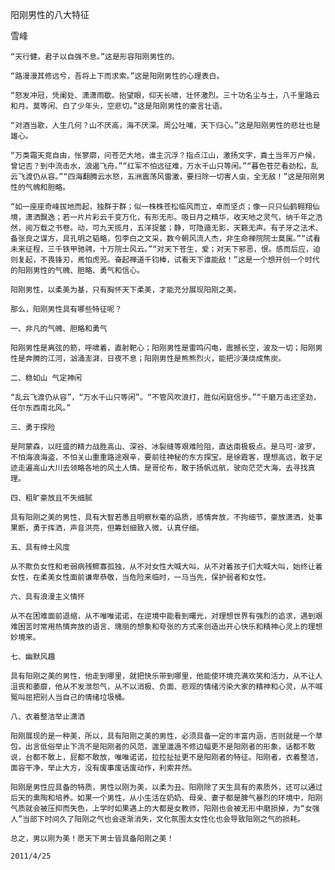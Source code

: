 阳刚男性的八大特征

雪峰


    “天行健，君子以自强不息。”这是形容阳刚男性的。

    “路漫漫其修远兮，吾将上下而求索。”这是阳刚男性的心理表白。

    “怒发冲冠，凭阑处、潇潇雨歇。抬望眼，仰天长啸，壮怀激烈。三十功名尘与土，八千里路云和月。莫等闲、白了少年头，空悲切。”这是阳刚男性的豪言壮语。

    “对酒当歌，人生几何？山不厌高，海不厌深。周公吐哺，天下归心。”这是阳刚男性的悲壮也是雄心。

    “万类霜天竞自由，怅寥廓，问苍茫大地，谁主沉浮？指点江山，激扬文字，粪土当年万户候，曾记否？到中流击水，浪遏飞舟。”“红军不怕远征难，万水千山只等闲。”“暮色苍茫看劲松，乱云飞渡仍从容。”“四海翻腾云水怒，五洲震荡风雷激，要扫除一切害人虫，全无敌！”这是阳刚男性的气魄和胆略。

    “如一座座奇峰拔地而起，独群于群；似一株株苍松临风而立，卓而坚贞；像一只只仙鹤翱翔仙境，潇洒飘逸；若一片片彩云千变万化，有形无形。吸日月之精华，收天地之灵气，纳千年之浩然，阅万载之书卷。动，可九天揽月，五洋捉鳖；静，可隐遁无影，天籁无声。有子牙之法术、备张良之谋方，具孔明之韬略，包李白之文采，数今朝风流人杰，非生命禅院院士莫属。”“试看未来征程，三千铁甲驰骋，十万院士风云。”“对天下苍生，爱；对天下邪恶，恨。感而后应，迫则复起，不畏锋刃，焉怕虎兕。奋起禅道千钧棒，试看天下谁能敌！”这是一个想开创一个时代的阳刚男性的气魄、胆略、勇气和信心。

    阳刚男性，以柔美为基，只有胸怀天下柔美，才能充分展现阳刚之美。

    那么，阳刚男性具有哪些特征呢？

    一、非凡的气魄、胆略和勇气

    阳刚男性是离弦的箭，呼啸着，直射靶心；阳刚男性是雷鸣闪电，震撼长空，波及一切；阳刚男性是奔腾的江河，汹涌澎湃，日夜不息；阳刚男性是熊熊烈火，能把沙漠烧成焦炭。

    二、稳如山 气定神闲

    “乱云飞渡仍从容”，“万水千山只等闲”。“不管风吹浪打，胜似闲庭信步。”“千磨万击还坚劲，任尔东西南北风。”

    三、勇于探险

    是阿蒙森，以旺盛的精力战胜高山、深谷、冰裂缝等艰难险阻，直达南极极点。是马可·波罗，不怕海浪海盗，不怕关山重重路途艰辛，要前往神秘的东方探宝。是徐霞客，理想高远，敢于足迹走遍高山大川去领略各地的风土人情。是哥伦布，敢于扬帆远航，驶向茫茫大海，去寻找真理。

    四、粗旷豪放且不失细腻

    具有阳刚之美的男性，具有大智若愚且明察秋毫的品质，感情奔放，不拘细节，豪放潇洒，处事果断，勇于挥洒，声音洪亮，但筹划细致入微，认真仔细。

    五、具有绅士风度

    从不欺负女性和老弱病残鳏寡孤独，从不对女性大喊大叫，从不对着孩子们大喊大叫，始终让着女性，在柔美女性面前谦卑恭敬，当危险来临时，一马当先，保护弱者和女性。

    六、具有浪漫主义情怀

    从不在困难面前退缩，从不唯唯诺诺，在逆境中能看到曙光，对理想世界有强烈的追求，遇到艰难困苦时常用热情奔放的语言、瑰丽的想象和夸张的方式来创造出开心快乐和精神心灵上的理想妙境来。

    七、幽默风趣

    具有阳刚之美的男性，他走到哪里，就把快乐带到哪里，他能使环境充满欢笑和活力，从不让人沮丧和萎靡，他从不发泄怨气，从不以消极、负面、悲观的情绪污染大家的精神和心灵，从不喊冤叫屈把别人当自己的情绪垃圾桶。

    八、衣着整洁举止潇洒

    阳刚展现的是一种美，所以，具有阳刚之美的男性，必须具备一定的丰富内涵，否则就是一个草包，出言低俗举止下流不是阳刚者的风范，邋里邋遢不修边幅更不是阳刚者的形象，话都不敢说，台都不敢上，屁都不敢放，唯唯诺诺，拉拉扯扯更不是阳刚者的特征。阳刚者，衣着整洁，面容干净，举止大方，没有废事废话废动作，利索井然。

    阳刚是男性应具备的特质，男性以刚为美，以柔为丑。阳刚除了天生具有的素质外，还可以通过后天的熏陶和培养。如果一个男性，从小生活在奶奶、母亲、妻子都是脾气暴烈的环境中，阳刚气质就会被压抑而失色，上学时如果遇上的大都是女教师，阳刚也会被无形中磨损掉，为“女强人”当部下时间久了阳刚之气也会逐渐消失，文化氛围太女性化也会导致阳刚之气的损耗。

    总之，男以刚为美！愿天下男士皆具备阳刚之美！

    2011/4/25



